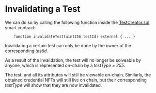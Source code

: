 # Invalidating a Test

We can do so by calling the following function inside the [TestCreator.sol](../../../contracts/TestCreator.sol) smart contract:

```
    function invalidateTest(uint256 testId) external { ... }
```

Invalidating a certain test can only be done by the owner of the corresponding *testId*. 

As a result of the invalidation, the test will no longer be solveable by anyone, which is represented on-chain by a *testType = 255*. 

The test, and all its attributes will still be viewable on-chain. Similarly, the obtained credential NFTs will still live on chain, but their corresponding *testType* will show that they are now invalidated.